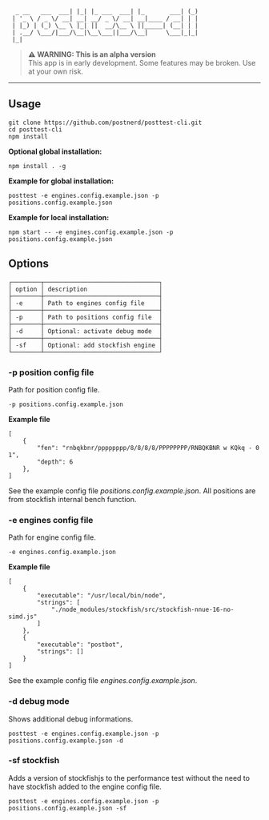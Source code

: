 ```                  _   _            _             _ _
  _ __   ___  ___| |_| |_ ___  ___| |_       ___| (_)
 | '_ \ / _ \/ __| __| __/ _ \/ __| __|____ / __| | |
 | |_) | (_) \__ \ |_| ||  __/\__ \ ||_____| (__| | |
 | .__/ \___/|___/\__|\__\___||___/\__|     \___|_|_|
 |_|
```
> **⚠ WARNING: This is an alpha version**  
> This app is in early development. Some features may be broken. Use at your own risk.
----------

## Usage

```
git clone https://github.com/postnerd/posttest-cli.git
cd posttest-cli
npm install
```

**Optional global installation:**
```
npm install . -g
```

**Example for global installation:**
```
posttest -e engines.config.example.json -p positions.config.example.json
```

**Example for local installation:**
```
npm start -- -e engines.config.example.json -p positions.config.example.json
```

## Options
```
┌────────┬────────────────────────────────┐
│ option │ description                    │
├────────┼────────────────────────────────┤
│ -e     │ Path to engines config file    │
├────────┼────────────────────────────────┤
│ -p     │ Path to positions config file  │
├────────┼────────────────────────────────┤
│ -d     │ Optional: activate debug mode  │
├────────┼────────────────────────────────┤
│ -sf    │ Optional: add stockfish engine │
└────────┴────────────────────────────────┘
```

### -p position config file
Path for position config file.
```
-p positions.config.example.json
```
**Example file**
```
[
    {
        "fen": "rnbqkbnr/pppppppp/8/8/8/8/PPPPPPPP/RNBQKBNR w KQkq - 0 1",
        "depth": 6
    },
]
```

See the example config file _positions.config.example.json_. All positions are from stockfish internal bench function.

### -e engines config file
Path for engine config file.
```
-e engines.config.example.json
```

**Example file**
```
[
    {
        "executable": "/usr/local/bin/node",
        "strings": [
            "./node_modules/stockfish/src/stockfish-nnue-16-no-simd.js"
        ]
    },
    {
        "executable": "postbot",
        "strings": []
    }
]
```

See the example config file _engines.config.example.json_.

### -d debug mode

Shows additional debug informations.

```
posttest -e engines.config.example.json -p positions.config.example.json -d
```

### -sf stockfish

Adds a version of stockfishjs to the performance test without the need to have stockfish added to the engine config file.

```
posttest -e engines.config.example.json -p positions.config.example.json -sf
```

